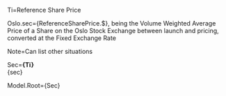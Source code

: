 Ti=Reference Share Price

Oslo.sec={ReferenceSharePrice.$}, being the Volume Weighted Average Price of a Share on the Oslo Stock Exchange between launch and pricing, converted at the Fixed Exchange Rate

Note=Can list other situations

Sec=<b>{Ti}</b><br>{sec}

Model.Root={Sec}